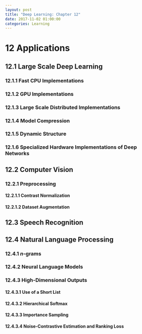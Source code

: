 ```yaml
---
layout: post
title: "Deep Learning: Chapter 12"
date: 2017-11-02 01:00:00
categories: Learning
---
```


# 12 Applications

## 12.1 Large Scale Deep Learning

### 12.1.1 Fast CPU Implementations

### 12.1.2 GPU Implementations

### 12.1.3 Large Scale Distributed Implementations

### 12.1.4 Model Compression

### 12.1.5 Dynamic Structure

### 12.1.6 Specialized Hardware Implementations of Deep Networks

## 12.2 Computer Vision

### 12.2.1 Preprocessing

#### 12.2.1.1 Contrast Normalization

#### 12.2.1.2 Dataset Augmentation

## 12.3 Speech Recognition

## 12.4 Natural Language Processing

### 12.4.1 $n$-grams

### 12.4.2 Neural Language Models

### 12.4.3 High-Dimensional Outputs

#### 12.4.3.1 Use of a Short List

#### 12.4.3.2 Hierarchical Softmax

#### 12.4.3.3 Importance Sampling

#### 12.4.3.4 Noise-Contrastive Estimation and Ranking Loss


